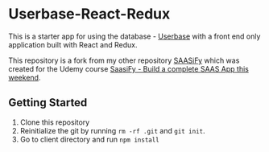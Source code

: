 # Userbase-React-Redux

This is a starter app for using the database - [Userbase](https://userbase.com) with a front end only application built with React and Redux.

This repository is a fork from my other repository [SAASiFy](https://github.com/saas-developer/saasify) which was created for the Udemy course [SaasiFy - Build a complete SAAS App this weekend](https://www.udemy.com/course/saasify-build-a-complete-saas-app-this-weekend/).

## Getting Started

1. Clone this repository
2. Reinitialize the git by running `rm -rf .git` and `git init`.
3. Go to client directory and run `npm install`


